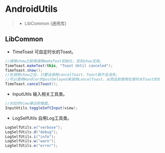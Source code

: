 # AndroidUtils
>* LibCommon (通用库)

## LibCommon

* TimeToast 可自定时长的Toast。

```java
//调用show之前得调用makeText初始化，否则show无效。
TimeToast.makeText(this, "Toast Until canceled");
TimeToast.show();
//在调用show之后，只要没调用cancelToast，Toast就不会消失。
//可以使用Handler的postDelayed来调用cancelToast，从而达到使用任意时长Toast的效果。
TimeToast.cancelToast();
```

* InputUtils 输入相关工具类。

```java
//对应的View弹出软键盘。
InputUtils.toggleSoftInput(view);
```

* LogSelfUtils 自用Log工具类。

```java
LogSelfUtils.v("verbose");
LogSelfUtils.d("debug");
LogSelfUtils.i("info");
LogSelfUtils.w("warn");
LogSelfUtils.e("error");
```
